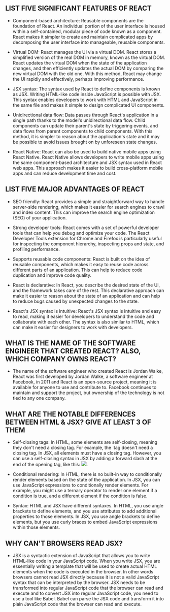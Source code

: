 ## LIST FIVE SIGNIFICANT FEATURES OF REACT

- Component-based architecture: Reusable components are the foundation of React. An individual portion of the user interface is housed within a self-contained, modular piece of code known as a component. React makes it simpler to create and maintain complicated apps by decomposing the user interface into manageable, reusable components.

- Virtual DOM: React manages the UI via a virtual DOM. React stores a simplified version of the real DOM in memory, known as the virtual DOM. React updates the virtual DOM when the state of the application changes, and then efficiently updates the actual DOM by comparing the new virtual DOM with the old one. With this method, React may change the UI rapidly and effectively, perhaps improving performance.

- JSX syntax: The syntax used by React to define components is known as JSX. Writing HTML-like code inside JavaScript is possible with JSX. This syntax enables developers to work with HTML and JavaScript in the same file and makes it simple to design complicated UI components.

- Unidirectional data flow: Data passes through React's application in a single path thanks to the model's unidirectional data flow. Child components can update their parent's state by triggering events, and data flows from parent components to child components. With this method, it is simpler to reason about the application's state and it may be possible to avoid issues brought on by unforeseen state changes.

- React Native: React can also be used to build native mobile apps using React Native. React Native allows developers to write mobile apps using the same component-based architecture and JSX syntax used in React web apps. This approach makes it easier to build cross-platform mobile apps and can reduce development time and cost.

## LIST FIVE MAJOR ADVANTAGES OF REACT

- SEO friendly: React provides a simple and straightforward way to handle server-side rendering, which makes it easier for search engines to crawl and index content. This can improve the search engine optimization (SEO) of your application.

- Strong developer tools: React comes with a set of powerful developer tools that can help you debug and optimize your code. The React Developer Tools extension for Chrome and Firefox is particularly useful for inspecting the component hierarchy, inspecting props and state, and profiling performance.

- Supports reusable code components: React is built on the idea of reusable components, which makes it easy to reuse code across different parts of an application. This can help to reduce code duplication and improve code quality.

- React is declarative: In React, you describe the desired state of the UI, and the framework takes care of the rest. This declarative approach can make it easier to reason about the state of an application and can help to reduce bugs caused by unexpected changes to the state.

- React's JSX syntax is intuitive: React's JSX syntax is intuitive and easy to read, making it easier for developers to understand the code and collaborate with each other. The syntax is also similar to HTML, which can make it easier for designers to work with developers.

## WHAT IS THE NAME OF THE SOFTWARE ENGINEER THAT CREATED REACT? ALSO, WHICH COMPANY OWNS REACT?

- The name of the software engineer who created React is Jordan Walke, React was first developed by Jordan Walke, a software engineer at Facebook, in 2011 and React is an open-source project, meaning it is available for anyone to use and contribute to. Facebook continues to maintain and support the project, but ownership of the technology is not tied to any one company.

## WHAT ARE THE NOTABLE DIFFERENCES BETWEEN HTML & JSX? GIVE AT LEAST 3 OF THEM

- Self-closing tags: In HTML, some elements are self-closing, meaning they don't need a closing tag. For example, the <img> tag doesn't need a closing tag. In JSX, all elements must have a closing tag. However, you can use a self-closing syntax in JSX by adding a forward slash at the end of the opening tag, like this: <img src="example.jpg" />.

- Conditional rendering: In HTML, there is no built-in way to conditionally render elements based on the state of the application. In JSX, you can use JavaScript expressions to conditionally render elements. For example, you might use a ternary operator to render one element if a condition is true, and a different element if the condition is false.

- Syntax: HTML and JSX have different syntaxes. In HTML, you use angle brackets to define elements, and you use attributes to add additional properties to those elements. In JSX, you use angle brackets to define elements, but you use curly braces to embed JavaScript expressions within those elements.

## WHY CAN'T BROWSERS READ JSX?

- JSX is a syntactic extension of JavaScript that allows you to write HTML-like code in your JavaScript code. When you write JSX, you are essentially writing a template that will be used to create actual HTML elements when the code is executed in the browser. In other words browsers cannot read JSX directly because it is not a valid JavaScript syntax that can be interpreted by the browser. JSX needs to be transformed into regular JavaScript code that the browser can read and execute and to convert JSX into regular JavaScript code, you need to use a tool like Babel. Babel can parse the JSX code and transform it into plain JavaScript code that the browser can read and execute.

<!--
# Getting Started with Create React App

This project was bootstrapped with [Create React App](https://github.com/facebook/create-react-app).

## Available Scripts

In the project directory, you can run:

### `npm start`

Runs the app in the development mode.\
Open [http://localhost:3000](http://localhost:3000) to view it in your browser.

The page will reload when you make changes.\
You may also see any lint errors in the console.

### `npm test`

Launches the test runner in the interactive watch mode.\
See the section about [running tests](https://facebook.github.io/create-react-app/docs/running-tests) for more information.

### `npm run build`

Builds the app for production to the `build` folder.\
It correctly bundles React in production mode and optimizes the build for the best performance.

The build is minified and the filenames include the hashes.\
Your app is ready to be deployed!

See the section about [deployment](https://facebook.github.io/create-react-app/docs/deployment) for more information.

### `npm run eject`

**Note: this is a one-way operation. Once you `eject`, you can't go back!**

If you aren't satisfied with the build tool and configuration choices, you can `eject` at any time. This command will remove the single build dependency from your project.

Instead, it will copy all the configuration files and the transitive dependencies (webpack, Babel, ESLint, etc) right into your project so you have full control over them. All of the commands except `eject` will still work, but they will point to the copied scripts so you can tweak them. At this point you're on your own.

You don't have to ever use `eject`. The curated feature set is suitable for small and middle deployments, and you shouldn't feel obligated to use this feature. However we understand that this tool wouldn't be useful if you couldn't customize it when you are ready for it.

## Learn More

You can learn more in the [Create React App documentation](https://facebook.github.io/create-react-app/docs/getting-started).

To learn React, check out the [React documentation](https://reactjs.org/).

### Code Splitting

This section has moved here: [https://facebook.github.io/create-react-app/docs/code-splitting](https://facebook.github.io/create-react-app/docs/code-splitting)

### Analyzing the Bundle Size

This section has moved here: [https://facebook.github.io/create-react-app/docs/analyzing-the-bundle-size](https://facebook.github.io/create-react-app/docs/analyzing-the-bundle-size)

### Making a Progressive Web App

This section has moved here: [https://facebook.github.io/create-react-app/docs/making-a-progressive-web-app](https://facebook.github.io/create-react-app/docs/making-a-progressive-web-app)

### Advanced Configuration

This section has moved here: [https://facebook.github.io/create-react-app/docs/advanced-configuration](https://facebook.github.io/create-react-app/docs/advanced-configuration)

### Deployment

This section has moved here: [https://facebook.github.io/create-react-app/docs/deployment](https://facebook.github.io/create-react-app/docs/deployment)

### `npm run build` fails to minify

This section has moved here: [https://facebook.github.io/create-react-app/docs/troubleshooting#npm-run-build-fails-to-minify](https://facebook.github.io/create-react-app/docs/troubleshooting#npm-run-build-fails-to-minify) -->
